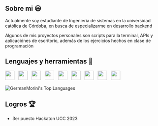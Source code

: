 ## Sobre mi 😃

Actualmente soy estudiante de Ingenieria de sistemas en la universidad católica de Córdoba, en busca de especializarme en desarrollo backend

Algunos de mis proyectos personales son scripts para la terminal, APIs y aplicaciónes de escritorio, además de los ejercicios hechos en clase de programación

## Lenguajes y herramientas 🧰

<img align="left" style="padding-right:10px" width="30px" src="https://devicon-website.vercel.app/api/java/original.svg"></img>
<img align="left" style="padding-right:10px" width="30px" src="https://devicon-website.vercel.app/api/go/original-wordmark.svg"></img>
<img align="left" style="padding-right:10px" width="30px" src="https://devicon-website.vercel.app/api/mysql/original-wordmark.svg"></img>
<img align="left" style="padding-right:10px" width="30px" src="https://devicon-website.vercel.app/api/bash/original.svg"></img>
<img align="left" style="padding-right:10px" width="30px" src="https://devicon-website.vercel.app/api/linux/original.svg"></img>
<img align="left" style="padding-right:10px" width="30px" src="https://devicon-website.vercel.app/api/docker/original-wordmark.svg"></img>
<img align="left" style="padding-right:10px" width="30px" src="https://devicon-website.vercel.app/api/html5/original.svg"></img>
<img align="left" style="padding-right:10px" width="30px" src="https://devicon-website.vercel.app/api/css3/original.svg"></img>
<img align="left" style="padding-right:10px" width="30px" src="https://devicon-website.vercel.app/api/javascript/original.svg"></img>
<br>
<br>

![GermanMorini's Top Languages](https://github-readme-stats.vercel.app/api/top-langs/?username=GermanMorini&theme=dark&show_icons=true&hide_border=true&layout=compact)

## Logros 🏆

- 3er puesto Hackaton UCC 2023

<!--
**GermanMorini/GermanMorini** is a ✨ _special_ ✨ repository because its `README.md` (this file) appears on your GitHub profile.

Here are some ideas to get you started:

- 🔭 I’m currently working on ...
- 🌱 I’m currently learning ...
- 👯 I’m looking to collaborate on ...
- 🤔 I’m looking for help with ...
- 💬 Ask me about ...
- 📫 How to reach me: ...
- 😄 Pronouns: ...
- ⚡ Fun fact: ...
-->

